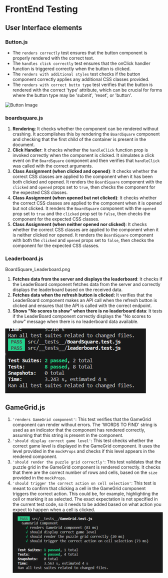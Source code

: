 # FrontEnd Testing

## User Interface elements

### Button.js

- The `renders correctly` test ensures that the button component is properly rendered with the correct text.
- The `handles click correctly` test ensures that the onClick handler function is triggered correctly when the button is clicked.
- The `renders with additional styles` test checks if the button component correctly applies any additional CSS classes provided.
- The `renders with correct butto type` test verifies that the button is rendered with the correct 'type' attribute, which can be crucial for forms where the button type may be 'submit', 'reset', or 'button'.

![Button Image](../../images/buttonTest.png)

### boardsquare.js

1. **Rendering**: It checks whether the component can be rendered without crashing. It accomplishes this by rendering the `BoardSquare` component and checking that the first child of the container is present in the document.
2. **Click Handler**: It checks whether the `handleClick` function prop is invoked correctly when the component is clicked. It simulates a click event on the `BoardSquare` component and then verifies that `handleClick` was called with the correct arguments.
3. **Class Assignment (when clicked and opened)**: It checks whether the correct CSS classes are applied to the component when it has been both clicked and opened. It renders the `BoardSquare` component with the `clicked` and `opened` props set to `true`, then checks the component for the expected CSS classes.
4. **Class Assignment (when opened but not clicked)**: It checks whether the correct CSS classes are applied to the component when it is opened but not clicked. It renders the `BoardSquare` component with the `opened` prop set to `true` and the `clicked` prop set to `false`, then checks the component for the expected CSS classes.
5. **Class Assignment (when neither opened nor clicked)**: It checks whether the correct CSS classes are applied to the component when it is neither clicked nor opened. It renders the `BoardSquare` component with both the `clicked` and `opened` props set to `false`, then checks the component for the expected CSS classes.

### Leaderboard.js

BoardSquare_Leaderboard.png

1. **Fetches data from the server and displays the leaderboard**: It checks if the LeaderBoard component fetches data from the server and correctly displays the leaderboard based on the received data.
2. **Fetches data when the refresh button is clicked:** It verifies that the LeaderBoard component makes an API call when the refresh button is clicked and ensures that the API is called with the correct endpoint.
3. **Shows "No scores to show" when there is no leaderboard data**: It tests if the LeaderBoard component correctly displays the "No scores to show" message when there is no leaderboard data available.

![Button Image](../../images/BoardSquare_Leaderboard.png)

## GameGrid.js

1. `'renders GameGrid component'`: This test verifies that the GameGrid component can render without errors. The 'WORDS TO FIND' string is used as an indicator that the component has rendered correctly, assuming that this string is present in the component.
2. `'should display correct game level'`: This test checks whether the correct game level is displayed in the GameGrid component. It uses the level provided in the `mockProps` and checks if this level appears in the rendered component.
3. `'should render the puzzle grid correctly'`: This test validates that the puzzle grid in the GameGrid component is rendered correctly. It checks that there are the correct number of rows and cells, based on the `size` provided in the `mockProps`.
4. `'should trigger the correct action on cell selection'`: This test is meant to confirm that clicking a cell in the GameGrid component triggers the correct action. This could be, for example, highlighting the cell or marking it as selected. The exact expectation is not specified in the current test code, so it needs to be added based on what action you expect to happen when a cell is clicked.
![Button Image](../../images/GameGrid.png)

